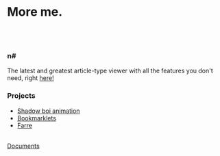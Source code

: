 # More me.
<br/><br/>

### n#
The latest and greatest article-type viewer with all the features you don't need, right [here!](./n#) 

### Projects
- [Shadow boi animation](./sba/index.md)
- [Bookmarklets](./bml.md)
- [Farre](./farre/index.md)
<br/><br/>

[Documents](./docs/index.md)
